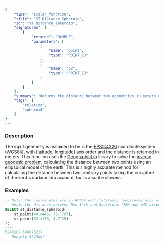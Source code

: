 ```yaml
---
{
    "type": "scalar_function",
    "title": "ST_Distance_Spheroid",
    "id": "st_distance_spheroid",
    "signatures": [
        {
            "returns": "DOUBLE",
            "parameters": [
                {
                    "name": "point",
                    "type": "POINT_2D"
                },
                {
                    "name": "p2",
                    "type": "POINT_2D"
                }
            ]
        }
    ],
    "summary": "Returns the distance between two geometries in meters using a ellipsoidal model of the earths surface",
    "tags": [
        "relation",
        "spheroid"
    ]
}
---
```


### Description

The input geometry is assumed to be in the [EPSG:4326](https://en.wikipedia.org/wiki/World_Geodetic_System) coordinate system (WGS84), with [latitude, longitude] axis order and the distance is returned in meters. This function uses the [GeographicLib](https://geographiclib.sourceforge.io/) library to solve the [inverse geodesic problem](https://en.wikipedia.org/wiki/Geodesics_on_an_ellipsoid#Solution_of_the_direct_and_inverse_problems), calculating the distance between two points using an ellipsoidal model of the earth. This is a highly accurate method for calculating the distance between two arbitrary points taking the curvature of the earths surface into account, but is also the slowest.

### Examples

```sql
-- Note: the coordinates are in WGS84 and [latitude, longitude] axis order
-- Whats the distance between New York and Amsterdam (JFK and AMS airport)?
SELECT st_distance_spheroid(
    st_point(40.6446, 73.7797),     
    st_point(52.3130, 4.7725)
);
----
5243187.666873225
-- Roughly 5243km!
```